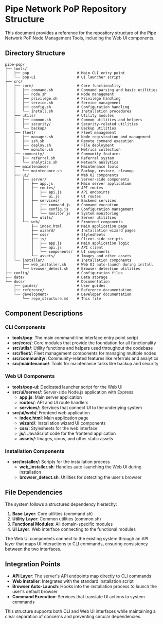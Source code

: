 # Pipe Network PoP Repository Structure

This document provides a reference for the repository structure of the Pipe Network PoP Node Management Tools, including the Web UI components.

## Directory Structure

```
pipe-pop/
├── tools/
│   ├── pop                      # Main CLI entry point
│   └── pop-ui                   # UI launcher script
├── src/
│   ├── core/                    # Core functionality
│   │   ├── command.sh           # Command parsing and basic utilities
│   │   ├── node.sh              # Node management
│   │   ├── privilege.sh         # Privilege handling
│   │   ├── service.sh           # Service management
│   │   ├── config.sh            # Configuration handling
│   │   └── install.sh           # Installation procedures
│   ├── utils/                   # Utility modules
│   │   ├── common.sh            # Common utilities and helpers
│   │   ├── security/            # Security-related utilities
│   │   └── backup/              # Backup utilities
│   ├── fleet/                   # Fleet management
│   │   ├── manager.sh           # Node registration and management
│   │   ├── ssh.sh               # Remote command execution
│   │   ├── deploy.sh            # File deployment
│   │   └── monitor.sh           # Metrics collection
│   ├── community/               # Community features
│   │   ├── referral.sh          # Referral system
│   │   └── analytics.sh         # Network analytics
│   ├── maintenance/             # Maintenance tools
│   │   └── maintenance.sh       # Backup, restore, cleanup
│   ├── ui/                      # Web UI components
│   │   ├── server/              # Server-side components
│   │   │   ├── app.js           # Main server application
│   │   │   ├── routes/          # API routes
│   │   │   │   ├── api.js       # API endpoints
│   │   │   │   └── ui.js        # UI routes
│   │   │   ├── services/        # Backend services
│   │   │   │   ├── command.js   # Command execution
│   │   │   │   ├── config.js    # Configuration management
│   │   │   │   └── monitor.js   # System monitoring
│   │   │   └── utils/           # Server utilities
│   │   └── web/                 # Frontend components
│   │       ├── index.html       # Main application page
│   │       ├── wizard/          # Installation wizard pages
│   │       ├── css/             # Stylesheets
│   │       ├── js/              # Client-side scripts
│   │       │   ├── app.js       # Main application logic
│   │       │   ├── api.js       # API client
│   │       │   └── components/  # UI components
│   │       └── assets/          # Images and other assets
│   └── installer/               # Installation components
│       ├── web_installer.sh     # Web UI auto-launch during install
│       └── browser_detect.sh    # Browser detection utilities
├── config/                      # Configuration files
├── data/                        # Data storage
└── docs/                        # Documentation
    ├── guides/                  # User guides
    ├── reference/               # Reference documentation
    └── development/             # Developer documentation
        └── repo_structure.md    # This file
```

## Component Descriptions

### CLI Components

- **tools/pop**: The main command-line interface entry point script
- **src/core/**: Core modules that provide the foundation for all functionality
- **src/utils/**: Utility functions and helpers used throughout the codebase
- **src/fleet/**: Fleet management components for managing multiple nodes
- **src/community/**: Community-related features like referrals and analytics
- **src/maintenance/**: Tools for maintenance tasks like backup and security

### Web UI Components

- **tools/pop-ui**: Dedicated launcher script for the Web UI
- **src/ui/server/**: Server-side Node.js application with Express
  - **app.js**: Main server application
  - **routes/**: API and UI route handlers
  - **services/**: Services that connect UI to the underlying system
- **src/ui/web/**: Frontend web application
  - **index.html**: Main application page
  - **wizard/**: Installation wizard UI components
  - **css/**: Stylesheets for the web interface
  - **js/**: JavaScript code for the frontend application
  - **assets/**: Images, icons, and other static assets

### Installation Components

- **src/installer/**: Scripts for the installation process
  - **web_installer.sh**: Handles auto-launching the Web UI during installation
  - **browser_detect.sh**: Utilities for detecting the user's browser

## File Dependencies

The system follows a structured dependency hierarchy:

1. **Base Layer**: Core utilities (command.sh)
2. **Utility Layer**: Common utilities (common.sh)
3. **Functional Modules**: All domain-specific modules
4. **UI Layer**: Web interface connecting to the functional modules

The Web UI components connect to the existing system through an API layer that maps UI interactions to CLI commands, ensuring consistency between the two interfaces.

## Integration Points

- **API Layer**: The server's API endpoints map directly to CLI commands
- **Web Installer**: Integrates with the standard installation script
- **Browser Auto-Launch**: Hooks into the installation process to launch the user's default browser
- **Command Execution**: Services that translate UI actions to system commands

This structure supports both CLI and Web UI interfaces while maintaining a clear separation of concerns and preventing circular dependencies. 